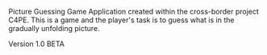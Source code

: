Picture Guessing Game
Application created within the cross-border project C4PE. This is a game and the player's task is to guess what is in the gradually unfolding picture.

Version 1.0 BETA
